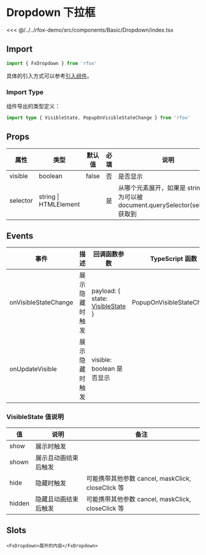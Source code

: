 # Dropdown 下拉框

<CodeDemo name="Dropdown">

<<< @/../../rfox-demo/src/components/Basic/Dropdown/index.tsx

</CodeDemo>

## Import

```js
import { FxDropdown } from 'rfox'
```

具体的引入方式可以参考[引入组件](../guide/import.md)。

### Import Type

组件导出的类型定义：

```ts
import type { VisibleState, PopupOnVisibleStateChange } from 'rfox'
```

## Props

| 属性     | 类型                  | 默认值 | 必填 | 说明                                                                              |
| -------- | --------------------- | ------ | ---- | --------------------------------------------------------------------------------- |
| visible  | boolean               | false  | 否   | 是否显示                                                                          |
| selector | string \| HTMLElement |        | 是   | 从哪个元素展开，如果是 string，则为可以被 document.querySelector(selector) 获取到 |

## Events

| 事件                 | 描述           | 回调函数参数                                                          | TypeScript 函数           |
| -------------------- | -------------- | --------------------------------------------------------------------- | ------------------------- |
| onVisibleStateChange | 展示隐藏时触发 | payload: { state: [VisibleState](./Dropdown.md#visiblestate-值说明) } | PopupOnVisibleStateChange |
| onUpdateVisible      | 展示隐藏时触发 | visible: boolean 是否显示                                             |                           |

### VisibleState 值说明

| 值     | 说明                 | 备注                                              |
| ------ | -------------------- | ------------------------------------------------- |
| show   | 展示时触发           |                                                   |
| shown  | 展示且动画结束后触发 |                                                   |
| hide   | 隐藏时触发           | 可能携带其他参数 cancel, maskClick, closeClick 等 |
| hidden | 隐藏且动画结束后触发 | 可能携带其他参数 cancel, maskClick, closeClick 等 |

## Slots

```tsx
<FxDropdown>展开的内容</FxDropdown>
```
